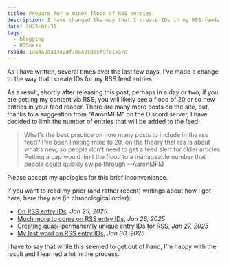 ```yaml
---
title: Prepare for a minor flood of RSS entries
description: I have changed the way that I create IDs in my RSS feeds. As a result, there will be a flood of new entries in your feed reader.
date: 2025-01-31
tags:
  - blogging
  - RSSness
rssid: 1aa4a2aa13e2df7bac2cdd5f9fa15a7e
---
```


As I have written, several times over the last few days, I've made a change to the way that I create IDs for my RSS feed entries.

As a result, shortly after releasing this post, perhaps in a day or two, if you are getting my content via RSS, you will likely see a flood of 20 or so new entries in your feed reader. There are many more posts on the site, but, thanks to a suggestion from "AaronMFM" on the Discord server, I have decided to limit the number of entries that will be added to the feed.

> What's the best practice on how many posts to include in the rss feed? I've been limiting mine to 20, on the theory that rss is about what's new, so people don't need to get a feed alert for older articles. Putting a cap would limit the flood to a manageable number that people could quickly swipe through
> --AaronMFM

Please accept my apologies for this brief inconvenience.

If you want to read my prior (and rather recent) writings about how I got here, here they are (in chronological order):

- [On RSS entry IDs](/til/on-rss-entry-ids/), _Jan 25, 2025_
- [Much more to come on RSS entry IDs](/til/much-more-to-come-on-rss-entry-ids/), _Jan 26, 2025_
- [Creating quasi-permanently unique entry IDs for RSS](/blog/creating-permanently-unique-entry-id-for-rss/), _Jan 27, 2025_
- [My last word on RSS entry IDs](https://bobmonsour.com/blog/even-more-on-rss-ids/), _Jan 30, 2025_

I have to say that while this seemed to get out of hand, I'm happy with the result and I learned a lot in the process.
